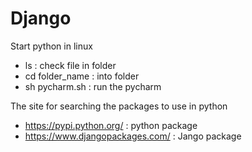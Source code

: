 # Django

Start python in linux
- ls : check file in folder
- cd folder_name : into folder
- sh pycharm.sh : run the pycharm

The site for searching the packages to use in python
- https://pypi.python.org/ : python package
- https://www.djangopackages.com/ : Jango package


